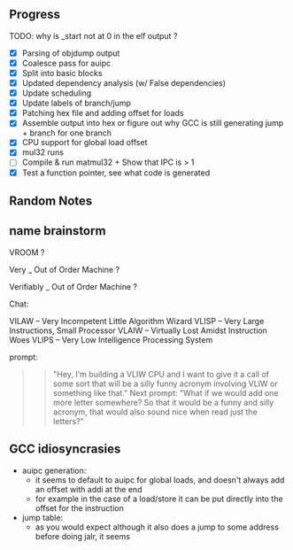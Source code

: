 ## Progress

TODO: why is _start not at 0 in the elf output ?

- [x] Parsing of objdump output 
- [x] Coalesce pass for auipc
- [x] Split into basic blocks
- [X] Updated dependency analysis (w/ False dependencies)
- [X] Update scheduling
- [X] Update labels of branch/jump
- [X] Patching hex file and adding offset for loads
- [X] Assemble output into hex or figure out why GCC is still generating jump + branch for one branch
- [X] CPU support for global load offset
- [X] mul32 runs
- [ ] Compile & run matmul32 + Show that IPC is > 1
- [X] Test a function pointer, see what code is generated

## Random Notes

## name brainstorm

VROOM ?

Very _ Out of Order Machine ?

Verifiably _ Out of Order Machine ?

Chat: 

VILAW – Very Incompetent Little Algorithm Wizard
VLISP – Very Large Instructions, Small Processor 
VLAIW – Virtually Lost Amidst Instruction Woes
VLIPS – Very Low Intelligence Processing System

prompt:
>> "Hey, I'm building a VLIW CPU and I want to give it a call of some sort that will be a silly funny acronym involving VLIW or something like that." Next prompt: "What if we would add one more letter somewhere? So that it would be a funny and silly acronym, that would also sound nice when read just the letters?"

## GCC idiosyncrasies

- auipc generation:
  - it seems to default to auipc for global loads, and doesn't always add an offset with addi at the end 
  - for example in the case of a load/store it can be put directly into the offset for the instruction
- jump table:
  - as you would expect although it also does a jump to some address before doing jalr, it seems

